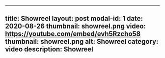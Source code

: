 
---
title: Showreel
layout: post
modal-id: 1
date: 2020-08-26
thumbnail: showreel.png
video: https://youtube.com/embed/evh5Rzcho58
thumbnail: showreel.png
alt: Showreel
category: video
description: Showreel
---